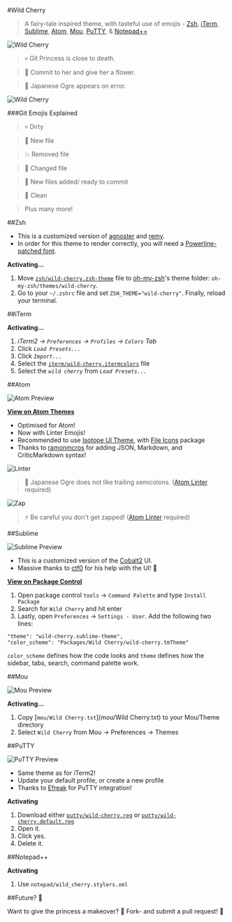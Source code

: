 #Wild Cherry

> A fairy-tale inspired theme, with tasteful use of emojis - [Zsh](http://www.zsh.org/), [iTerm](http://www.iterm2.com/), [Sublime](http://www.sublimetext.com), [Atom](https://atom.io/),  [Mou](http://25.io/mou/), [PuTTY](http://www.putty.org), & [Notepad++](https://notepad-plus-plus.org)

![Wild Cherry](https://raw.githubusercontent.com/mashaal/wild-cherry/master/images/wild-cherry.jpg)

> :skull: Git Princess is close to death.

> :tulip: Commit to her and give her a flower.

> :japanese_ogre: Japanese Ogre appears on error.

![Wild Cherry](https://raw.githubusercontent.com/mashaal/wild-cherry/master/images/wild-cherry.gif)

###Git Emojis Explained

> :skull: Dirty

> :ribbon: New file

> :boom: Removed file

> :mushroom: Changed file

> :nail_care: New files added/ ready to commit

> :tulip: Clean

> Plus many more!

##Zsh

* This is a customized version of [agnoster](https://gist.github.com/3712874) and [remy](https://remysharp.com/2013/07/25/my-terminal-setup).
* In order for this theme to render correctly, you will need a [Powerline-patched font](https://github.com/powerline/fonts).

**Activating...**

1. Move [`zsh/wild-cherry.zsh-theme`](zsh/wild-cherry.zsh-theme) file to [oh-my-zsh](https://github.com/robbyrussell/oh-my-zsh/)'s theme folder: `oh-my-zsh/themes/wild-cherry`.
2. Go to your `~/.zshrc` file and set `ZSH_THEME="wild-cherry"`. Finally, reload your terminal.


##iTerm

**Activating...**

1. *iTerm2 → `Preferences` → `Profiles` → `Colors` Tab*
2. Click *`Load Presets...`*
3. Click *`Import...`*
4. Select the [`iterm/wild-cherry.itermcolors`](iterm/wild-cherry.itermcolors) file
5. Select the *`wild cherry`* from *`Load Presets...`*


##Atom

![Atom Preview](https://raw.githubusercontent.com/mashaal/wild-cherry/master/images/atom.png)

**[View on Atom Themes](https://atom.io/themes/wild-cherry)**

* Optimised for Atom!
* Now with Linter Emojis!
* Recommended to use [Isotope UI Theme](https://atom.io/themes/isotope-ui), with [File Icons](https://atom.io/packages/file-icons) package
* Thanks to [ramonmcros](https://github.com/ramonmcros) for adding JSON, Markdown, and CriticMarkdown syntax!

![Linter](https://raw.githubusercontent.com/mashaal/wild-cherry/master/images/linter.png)
> :japanese_ogre: Japanese Ogre does not like trailing semicolons. ([Atom Linter](https://atom.io/packages/linter) required)

![Zap](https://raw.githubusercontent.com/mashaal/wild-cherry/master/images/zap.png)
> :zap: Be careful you don't get zapped! ([Atom Linter](https://atom.io/packages/linter) required)


##Sublime

![Sublime Preview](https://raw.githubusercontent.com/mashaal/wild-cherry/master/images/sublime.png)

* This is a customized version of the [Cobalt2](https://github.com/wesbos/cobalt2) UI.
* Massive thanks to [ctf0](https://github.com/ctf0) for his help with the UI! :tophat:

**[View on Package Control](https://packagecontrol.io/packages/Wild%20Cherry)**

1. Open package control `tools` → `Command Palette` and type `Install Package`
2. Search for `Wild Cherry` and hit enter
3. Lastly, open `Preferences` → `Settings - User`. Add the following two lines:

```
"theme": "wild-cherry.sublime-theme",
"color_scheme": "Packages/Wild Cherry/wild-cherry.tmTheme"
```
`color_scheme` defines how the code looks and `theme` defines how the sidebar, tabs, search, command palette work.



##Mou

![Mou Preview](https://raw.githubusercontent.com/mashaal/wild-cherry/master/images/mou.jpg)

**Activating...**

1. Copy [`mou/Wild Cherry.txt`](mou/Wild Cherry.txt) to your Mou/Theme directory
2. Select `Wild Cherry` from Mou → Preferences → Themes

##PuTTY

![PuTTY Preview](https://raw.githubusercontent.com/mashaal/wild-cherry/master/images/putty.png)

* Same theme as for iTerm2!
* Update your default profile, or create a new profile
* Thanks to [Efreak](https://github.com/Efreak) for PuTTY integration!

**Activating**

1. Download either [`putty/wild-cherry.reg`](putty/wild-cherry.reg) or [`putty/wild-cherry.default.reg`](putty/wild-cherry.default.reg)
2. Open it.
3. Click yes.
3. Delete it.

##Notepad++

**Activating**

1. Use `notepad/wild_cherry.stylers.xml`

##Future? :crystal_ball:

Want to give the princess a makeover? :lipstick: Fork- and submit a pull request! :ribbon:
